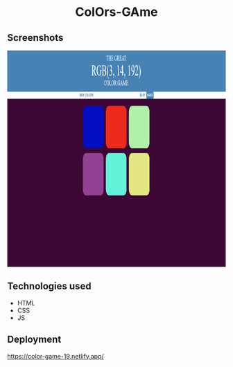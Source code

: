 <h1 align="center">ColOrs-GAme</h1>

## Screenshots

 <p align="center">
  <img width="800" height="500" src="https://github.com/ItsSuru/ColOrs-GAme/blob/master/colorgame.PNG">
 </p>


## Technologies used
* HTML
* CSS
* JS
 
  
## Deployment

<a href="https://color-game-19.netlify.app/">https://color-game-19.netlify.app/<a/>
